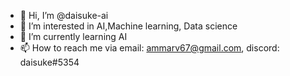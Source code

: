 - 👋 Hi, I’m @daisuke-ai
- 👀 I’m interested in AI,Machine learning, Data science 
- 🌱 I’m currently learning AI
- 📫 How to reach me via email: ammarv67@gmail.com, discord: daisuke#5354



